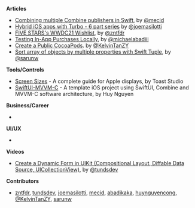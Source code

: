
**Articles**

* [Combining multiple Combine publishers in Swift](https://swiftwithmajid.com/2021/05/12/combining-multiple-combine-publishers-in-swift/), by [@mecid](https://twitter.com/mecid)
* [Hybrid iOS apps with Turbo - 6 part series](https://masilotti.com/turbo-ios/) by [@joemasilotti](https://twitter.com/joemasilotti)
* [FIVE STARS's WWDC21 Wishlist](https://www.fivestars.blog/articles/wwdc21-wishlist/), by [@zntfdr](https://twitter.com/zntfdr)
* [Testing In-App Purchases Locally](https://levelup.gitconnected.com/testing-in-app-purchases-locally-in-simulator-7cdfd5031462?source=friends_link&sk=5ddca4382328b1af7562fb1f64f98820), by [@michaelabadiii](https://twitter.com/michaelabadiii)
* [Create a Public CocoaPods](https://daddycoding.com/2021/05/06/create-a-public-cocoapods/). by [@KelvinTanZY](https://twitter.com/kelvintanzy)
* [Sort array of objects by multiple properties with Swift Tuple](https://sarunw.com/posts/sort-array-of-objects-by-multiple-properties-with-swift-tuple/), by [@sarunw](https://twitter.com/sarunw)


**Tools/Controls**

* [Screen Sizes](https://www.screensizes.app/) - A complete guide for Apple displays, by Toast Studio
* [SwiftUI-MVVM-C](https://github.com/huynguyencong/SwiftUI-MVVM-C) - A template iOS project using SwiftUI, Combine and MVVM-C software architecture, by Huy Nguyen

**Business/Career**

*

**UI/UX**

*

**Videos**

* [Create a Dynamic Form in UIKit (Compositional Layout, Diffable Data Source, UICollectionView)](https://youtu.be/4YIckjckiWI), by [@tundsdev](https://twitter.com/tundsdev)

**Contributors**

* [zntfdr](https://github.com/zntfdr), [tundsdev](https://github.com/tunds), [joemasilotti](https://github.com/joemasilotti), [mecid](https://github.com/mecid), [abadikaka](https://github.com/abadikaka), [huynguyencong](https://github.com/huynguyencong), [@KelvinTanZY](https://twitter.com/kelvintanzy), [sarunw](https://github.com/sarunw)
